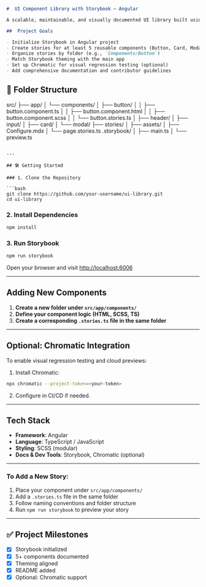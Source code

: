 ```markdown
#  UI Component Library with Storybook – Angular

A scalable, maintainable, and visually documented UI library built using **Angular**, styled with **SCSS**, and powered by **Storybook** for isolated component development, preview, and testing.

##  Project Goals

- Initialize Storybook in Angular project
- Create stories for at least 5 reusable components (Button, Card, Modal, Header, Input)
- Organize stories by folder (e.g., `Components/Button`)
- Match Storybook theming with the main app
- Set up Chromatic for visual regression testing (optional)
- Add comprehensive documentation and contributor guidelines

```
## 📁 Folder Structure
src/
├── app/
│   └── components/
│       ├── button/
│       │   ├── button.component.ts
│       │   ├── button.component.html
│       │   ├── button.component.scss
│       │   └── button.stories.ts
│       ├── header/
│       ├── input/
│       ├── card/
│       └── modal/
├── stories/
│   ├── assets/
│   ├── Configure.mdx
│   └── page.stories.ts
.storybook/
│   ├── main.ts
│   └── preview\.ts

````

---

## 🛠️ Getting Started

### 1. Clone the Repository

```bash
git clone https://github.com/your-username/ui-library.git
cd ui-library
````

### 2. Install Dependencies

```bash
npm install
```

### 3. Run Storybook

```bash
npm run storybook
```

Open your browser and visit [http://localhost:6006](http://localhost:6006)

---

## Adding New Components

1. **Create a new folder under `src/app/components/`**
2. **Define your component logic (HTML, SCSS, TS)**
3. **Create a corresponding `.stories.ts` file in the same folder**

---

## Optional: Chromatic Integration

To enable visual regression testing and cloud previews:

1. Install Chromatic:

```bash
npx chromatic --project-token=<your-token>
```

2. Configure in CI/CD if needed.

---

## Tech Stack

* **Framework**: Angular
* **Language**: TypeScript / JavaScript
* **Styling**: SCSS (modular)
* **Docs & Dev Tools**: Storybook, Chromatic (optional)

---

### To Add a New Story:

1. Place your component under `src/app/components/`
2. Add a `.stories.ts` file in the same folder
3. Follow naming conventions and folder structure
4. Run `npm run storybook` to preview your story

---

## ✅ Project Milestones

* [x] Storybook initialized
* [x] 5+ components documented
* [x] Theming aligned
* [x] README added
* [x] Optional: Chromatic support
